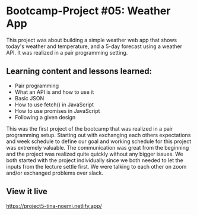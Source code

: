 # Bootcamp-Project #05: Weather App

This project was about building a simple weather web app that shows today's weather and temperature, and a 5-day forecast using a weather API. It was realized in a pair programming setting.

## Learning content and lessons learned:
- Pair programming
- What an API is and how to use it
- Basic JSON
- How to use fetch() in JavaScript
- How to use promises in JavaScript
- Following a given design

This was the first project of the bootcamp that was realized in a pair programming setup. Starting out with exchanging each others expectations and week schedule to define our goal and working schedule for this project was extremely valuable. The communication was great from the beginning and the project was realized quite quickly without any bigger issues. We both started with the project individually since we both needed to let the inputs from the lecture settle first. We were talking to each other on zoom and/or exchanged problems over slack. 

## View it live

https://project5-tina-noemi.netlify.app/

